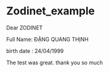 # Zodinet_example
Dear ZODINET

Full Name: ĐẶNG QUANG THỊNH

birth date : 24/04/1999 

The test was great. thank you so much
